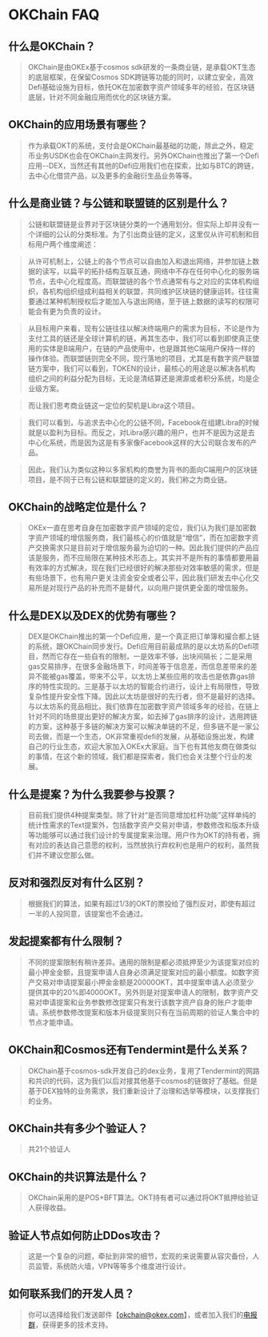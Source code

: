 # OKChain FAQ



## 什么是OKChain？

>OKChain是由OKEx基于cosmos sdk研发的一条商业链，是承载OKT生态的底层框架，在保留Cosmos SDK跨链等功能的同时，以建立安全，高效Defi基础设施为目标，依托OK在加密数字资产领域多年的经验，在区块链底层，针对不同金融应用而优化的区块链方案。

## OKChain的应用场景有哪些？

>作为承载OKT的系统，支付会是OKChain最基础的功能，除此之外，稳定币业务USDK也会在OKChain主网发行。另外OKChain也推出了第一个Defi应用--DEX，当然还有其他的Defi应用我们也在探索，比如与BTC的跨链，去中心化借贷产品，以及更多的金融衍生品业务等等。

## 什么是商业链？与公链和联盟链的区别是什么？

>公链和联盟链是业界对于区块链分类的一个通用划分。但实际上却并没有一个详细的公认的分类标准。为了引出商业链的定义，这里仅从许可机制和目标用户两个维度阐述：
 
>从许可机制上，公链上的各个节点可以自由加入和退出网络，并参加链上数据的读写，以扁平的拓扑结构互联互通，网络中不存在任何中心化的服务端节点，去中心化程度高。而联盟链的各个节点通常有与之对应的实体机构组织，各机构组织组成利益相关的联盟，共同维护区块链的健康运转。往往需要通过某种机制授权后才能加入与退出网络，至于链上数据的读写的权限可能会有更为负责的设计。
 
>从目标用户来看，现有公链往往以解决终端用户的需求为目标，不论是作为支付工具的链还是全球计算机的链，再其生态中，我们可以看到即使真正使用的实体是B端用户，在链的产品使用中，也是跟其他C端用户保持一样的操作体验。而联盟链则完全不同，现行落地的项目，尤其是有数字资产联盟链方案中，我们可以看到，TOKEN的设计，最核心的用途是以解决各机构组织之间的利益分配为目标，无论是清结算还是溯源或者积分系统，均是企业级方案。
 
>而让我们思考商业链这一定位的契机是Libra这个项目。
 
>我们可以看到，与追求去中心化的公链不同，Facebook在组建Libra的时候就是以盈利为目标。而反之，对Libra感兴趣的用户，也并不是因为这是去中心化系统，而是因为这是有多家像Facebook这样的大公司联合发布的产品。
 
>因此，我们认为类似这种以多家机构的商誉为背书的面向C端用户的区块链项目，是不同于已有公链和联盟链的定义的，我们称之为商业链。

## OKChain的战略定位是什么？

>OKEx一直在思考自身在加密数字资产领域的定位，我们认为我们是加密数字资产领域的增信服务商，我们最核心的价值就是“增信”，而在加密数字资产交换需求只是目前对于增信服务最为迫切的一种。因此我们提供的产品应该是服务，而不应局限在某种技术形态上。其实并不是所有的事情都要用最有效率的方式解决，现在我们已经很好的解决那些对效率敏感的需求，但是有些场景下，也有用户更关注资金安全或者公平，因此我们研发去中心化交易所是对现行产品的补充而不是替代，以向用户提供更全面的增信服务。

## 什么是DEX以及DEX的优势有哪些？

>DEX是OKChain推出的第一个Defi应用，是一个真正把订单簿和撮合都上链的系统，跟OKChain同步发行。Defi应用目前最成熟的是以太坊系的Defi项目，然而它存在一些自有的限制，一是效率不够，出块间隔长；二是采用gas交易排序，在很多金融场景下，时间差等于信息差，而信息差带来的差异不能被gas覆盖，带来不公平，以太坊上某些应用的攻击也是依靠gas排序的特性实现的。三是基于以太坊的智能合约进行，设计上有局限性，导致复杂性提升安全性下降。因此以太坊是很好的先行者，但不是最好的选择。与以太坊系的竞品相比，我们依靠在加密数字资产领域多年的经验，在链上针对不同的场景提出更好的解决方案，如去掉了gas排序的设计，选用跨链的方案，这种基于多链的解决方案可以解决单链的不足，但多链不是一家公司去做，而是一个生态，OK非常重视defi的发展，从基础设施出发，构建自己的行业生态，欢迎大家加入OKEx大家庭。当下也有其他友商在做类似的事情，在这个新的领域，我们都是探索者，我们也会关注整个行业的发展。

## 什么是提案？为什么我要参与投票？

>目前我们提供4种提案类型。除了针对“是否同意增加杠杆功能”这样单纯的统计性需求的Text提案外，包括数字资产交易对申请，参数修改和版本升级等功能够可以通过我们设计的专属提案来治理。用户作为OKT的持有者，拥有对应的表达自己意愿的权利，当然放执行弃权利也是用户的权利，虽然我们并不建议您那么做。

## 反对和强烈反对有什么区别？

>根据我们的算法，如果有超过1/3的OKT的票投给了强烈反对，即使有超过一半的人投同意，该提案也不会通过。

## 发起提案都有什么限制？

>不同的提案限制有稍许差异。通用的限制是都必须抵押至少为该提案对应的最小押金金额，且提案申请人自身必须满足提案对应的最小额度。如数字资产交易对申请提案最小押金金额是20000OKT，其中提案申请人必须至少提供其中的20%即4000OKT。另外则是对提案申请人的限制，数字资产交易对申请提案和业务参数修改提案只有发行该数字资产自身的账户才能申请。系统参数修改提案和版本升级提案则只有在当前周期的验证人集合中的节点才能申请。

## OKChain和Cosmos还有Tendermint是什么关系？

>OKChain基于cosmos-sdk开发自己的dex业务，复用了Tendermint的网路和共识的代码，这为我们以后对接其他基于cosmos的链做好了基础。但是基于DEX独特的业务需求，我们重新设计了治理和选举等模块，以支撑我们的业务。

## OKChain共有多少个验证人？

>共21个验证人

## OKChain的共识算法是什么？

>OKChain采用的是POS+BFT算法。OKT持有者可以通过将OKT抵押给验证人获得收益。

## 验证人节点如何防止DDos攻击？

>这是一个复杂的问题，牵扯到非常的细节，宏观的来说需要从容灾备份，人员监管，系统防火墙，VPN等等多个维度进行设计。

## 如何联系我们的开发人员？

>你可以选择给我们发送邮件【okchain@okex.com】，或者加入我们的[电报群](https://t.me/okchaintech)，获得更多的技术支持。




